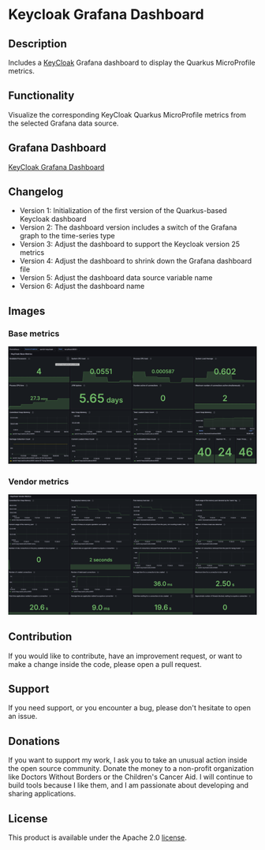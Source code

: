# Keycloak Grafana Dashboard

## Description

Includes a [KeyCloak](https://www.keycloak.org/) Grafana dashboard to display the Quarkus MicroProfile metrics.

## Functionality

Visualize the corresponding KeyCloak Quarkus MicroProfile metrics from the selected Grafana data source.

## Grafana Dashboard

[KeyCloak Grafana Dashboard](https://grafana.com/grafana/dashboards/14390)

## Changelog
- Version 1: Initialization of the first version of the Quarkus-based Keycloak dashboard
- Version 2: The dashboard version includes a switch of the Grafana graph to the time-series type
- Version 3: Adjust the dashboard to support the Keycloak version 25 metrics
- Version 4: Adjust the dashboard to shrink down the Grafana dashboard file
- Version 5: Adjust the dashboard data source variable name
- Version 6: Adjust the dashboard name

## Images

### Base metrics
![KeyCloak_Base_Metrics](./images/KeyCloak_Base_Metrics.jpeg)

### Vendor metrics
![KeyCloak_Vendor_Metrics_1](./images/KeyCloak_Vendor_Metrics.jpeg)

## Contribution

If you would like to contribute, have an improvement request, or want to make a change inside the code, please open a pull request.

## Support

If you need support, or you encounter a bug, please don't hesitate to open an issue.

## Donations

If you want to support my work, I ask you to take an unusual action inside the open source community. Donate the money to a non-profit organization like Doctors Without Borders or the Children's Cancer Aid. I will continue to build tools because I like them, and I am passionate about developing and sharing applications.

## License

This product is available under the Apache 2.0 [license](LICENSE).

